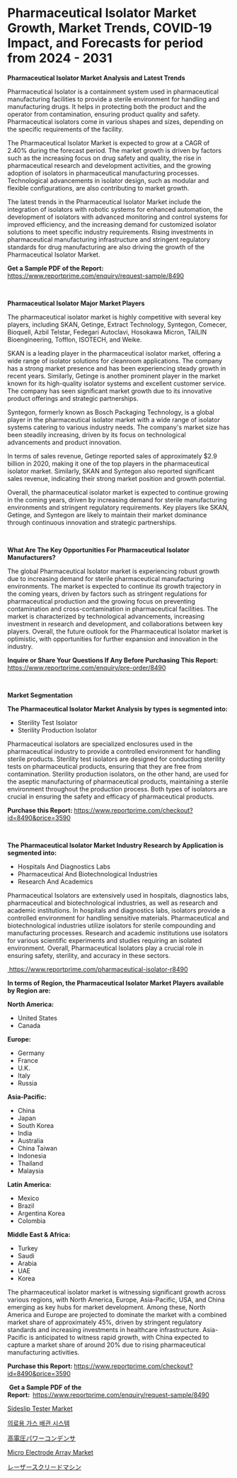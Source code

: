 <p><h1>Pharmaceutical Isolator Market Growth, Market Trends, COVID-19 Impact, and Forecasts for period from 2024 - 2031</h1></p><p><strong>Pharmaceutical Isolator Market Analysis and Latest Trends</strong></p>
<p><p>Pharmaceutical Isolator is a containment system used in pharmaceutical manufacturing facilities to provide a sterile environment for handling and manufacturing drugs. It helps in protecting both the product and the operator from contamination, ensuring product quality and safety. Pharmaceutical isolators come in various shapes and sizes, depending on the specific requirements of the facility.</p><p>The Pharmaceutical Isolator Market is expected to grow at a CAGR of 2.40% during the forecast period. The market growth is driven by factors such as the increasing focus on drug safety and quality, the rise in pharmaceutical research and development activities, and the growing adoption of isolators in pharmaceutical manufacturing processes. Technological advancements in isolator design, such as modular and flexible configurations, are also contributing to market growth.</p><p>The latest trends in the Pharmaceutical Isolator Market include the integration of isolators with robotic systems for enhanced automation, the development of isolators with advanced monitoring and control systems for improved efficiency, and the increasing demand for customized isolator solutions to meet specific industry requirements. Rising investments in pharmaceutical manufacturing infrastructure and stringent regulatory standards for drug manufacturing are also driving the growth of the Pharmaceutical Isolator Market.</p></p>
<p><strong>Get a Sample PDF of the Report:&nbsp;</strong> <a href="https://www.reportprime.com/enquiry/request-sample/8490">https://www.reportprime.com/enquiry/request-sample/8490</a></p>
<p>&nbsp;</p>
<p><strong>Pharmaceutical Isolator Major Market Players</strong></p>
<p><p>The pharmaceutical isolator market is highly competitive with several key players, including SKAN, Getinge, Extract Technology, Syntegon, Comecer, Bioquell, Azbil Telstar, Fedegari Autoclavi, Hosokawa Micron, TAILIN Bioengineering, Tofflon, ISOTECH, and Weike. </p><p>SKAN is a leading player in the pharmaceutical isolator market, offering a wide range of isolator solutions for cleanroom applications. The company has a strong market presence and has been experiencing steady growth in recent years. Similarly, Getinge is another prominent player in the market known for its high-quality isolator systems and excellent customer service. The company has seen significant market growth due to its innovative product offerings and strategic partnerships.</p><p>Syntegon, formerly known as Bosch Packaging Technology, is a global player in the pharmaceutical isolator market with a wide range of isolator systems catering to various industry needs. The company's market size has been steadily increasing, driven by its focus on technological advancements and product innovation.</p><p>In terms of sales revenue, Getinge reported sales of approximately $2.9 billion in 2020, making it one of the top players in the pharmaceutical isolator market. Similarly, SKAN and Syntegon also reported significant sales revenue, indicating their strong market position and growth potential.</p><p>Overall, the pharmaceutical isolator market is expected to continue growing in the coming years, driven by increasing demand for sterile manufacturing environments and stringent regulatory requirements. Key players like SKAN, Getinge, and Syntegon are likely to maintain their market dominance through continuous innovation and strategic partnerships.</p></p>
<p>&nbsp;</p>
<p><strong>What Are The Key Opportunities For Pharmaceutical Isolator Manufacturers?</strong></p>
<p><p>The global Pharmaceutical Isolator market is experiencing robust growth due to increasing demand for sterile pharmaceutical manufacturing environments. The market is expected to continue its growth trajectory in the coming years, driven by factors such as stringent regulations for pharmaceutical production and the growing focus on preventing contamination and cross-contamination in pharmaceutical facilities. The market is characterized by technological advancements, increasing investment in research and development, and collaborations between key players. Overall, the future outlook for the Pharmaceutical Isolator market is optimistic, with opportunities for further expansion and innovation in the industry.</p></p>
<p><strong>Inquire or Share Your Questions If Any Before Purchasing This Report:</strong> <a href="https://www.reportprime.com/enquiry/pre-order/8490">https://www.reportprime.com/enquiry/pre-order/8490</a></p>
<p>&nbsp;</p>
<p><strong>Market Segmentation</strong></p>
<p><strong>The Pharmaceutical Isolator Market Analysis by types is segmented into:</strong></p>
<p><ul><li>Sterility Test Isolator</li><li>Sterility Production Isolator</li></ul></p>
<p><p>Pharmaceutical isolators are specialized enclosures used in the pharmaceutical industry to provide a controlled environment for handling sterile products. Sterility test isolators are designed for conducting sterility tests on pharmaceutical products, ensuring that they are free from contamination. Sterility production isolators, on the other hand, are used for the aseptic manufacturing of pharmaceutical products, maintaining a sterile environment throughout the production process. Both types of isolators are crucial in ensuring the safety and efficacy of pharmaceutical products.</p></p>
<p><strong>Purchase this Report:&nbsp;</strong><a href="https://www.reportprime.com/checkout?id=8490&price=3590">https://www.reportprime.com/checkout?id=8490&price=3590</a></p>
<p>&nbsp;</p>
<p><strong>The Pharmaceutical Isolator Market Industry Research by Application is segmented into:</strong></p>
<p><ul><li>Hospitals And Diagnostics Labs</li><li>Pharmaceutical And Biotechnological Industries</li><li>Research And Academics</li></ul></p>
<p><p>Pharmaceutical Isolators are extensively used in hospitals, diagnostics labs, pharmaceutical and biotechnological industries, as well as research and academic institutions. In hospitals and diagnostics labs, isolators provide a controlled environment for handling sensitive materials. Pharmaceutical and biotechnological industries utilize isolators for sterile compounding and manufacturing processes. Research and academic institutions use isolators for various scientific experiments and studies requiring an isolated environment. Overall, Pharmaceutical Isolators play a crucial role in ensuring safety, sterility, and accuracy in these sectors.</p></p>
<p><a href="https://www.reportprime.com/pharmaceutical-isolator-r8490">&nbsp;https://www.reportprime.com/pharmaceutical-isolator-r8490</a></p>
<p><strong>In terms of Region, the Pharmaceutical Isolator Market Players available by Region are:</strong></p>
<p>
    <p> <strong> North America: </strong>
        <ul>
            <li>United States</li>
            <li>Canada</li>
        </ul>
        </p> 
    <p> <strong> Europe: </strong>
        <ul>
            <li>Germany</li>
            <li>France</li>
            <li>U.K.</li>
            <li>Italy</li>
            <li>Russia</li>
        </ul>
        </p> 
    <p> <strong> Asia-Pacific: </strong>
        <ul>
            <li>China</li>
            <li>Japan</li>
            <li>South Korea</li>
            <li>India</li>
            <li>Australia</li>
            <li>China Taiwan</li>
            <li>Indonesia</li>
            <li>Thailand</li>
            <li>Malaysia</li>
        </ul>
        </p> 
    <p> <strong> Latin America: </strong>
        <ul>
            <li>Mexico</li>
            <li>Brazil</li>
            <li>Argentina Korea</li>
            <li>Colombia</li>
        </ul>
        </p> 
    <p> <strong> Middle East & Africa: </strong>
        <ul>
            <li>Turkey</li>
            <li>Saudi</li>
            <li>Arabia</li>
            <li>UAE</li>
            <li>Korea</li>
        </ul>
    </p>
    </p>
<p><p>The pharmaceutical isolator market is witnessing significant growth across various regions, with North America, Europe, Asia-Pacific, USA, and China emerging as key hubs for market development. Among these, North America and Europe are projected to dominate the market with a combined market share of approximately 45%, driven by stringent regulatory standards and increasing investments in healthcare infrastructure. Asia-Pacific is anticipated to witness rapid growth, with China expected to capture a market share of around 20% due to rising pharmaceutical manufacturing activities.</p></p>
<p><strong>Purchase this Report: </strong><a href="https://www.reportprime.com/checkout?id=8490&price=3590">https://www.reportprime.com/checkout?id=8490&price=3590</a></p>
<p>&nbsp;<strong>Get a Sample PDF of the Report:&nbsp;&nbsp;</strong><a href="https://www.reportprime.com/enquiry/request-sample/8490">https://www.reportprime.com/enquiry/request-sample/8490</a></p>
<p><strong></strong></p>
<p><p><a href="https://www.linkedin.com/pulse/sideslip-tester-market-size-focuses-dynamics-in-depth-analysis-aoldf">Sideslip Tester Market</a></p><p><a href="https://github.com/WilburKihn5676/Market-Research-Report-List-1/blob/main/778507573132.md">의료용 가스 배관 시스템</a></p><p><a href="https://github.com/EthanMorar2011/Market-Research-Report-List-1/blob/main/984150477378.md">高電圧パワーコンデンサ</a></p><p><a href="https://github.com/AndreanneHane2023/Market-Research-Report-List-1/blob/main/micro-electrode-array-market.md">Micro Electrode Array Market</a></p><p><a href="https://github.com/dzy793153605/Market-Research-Report-List-2/blob/main/867720077377.md">レーザースクリードマシン</a></p></p>